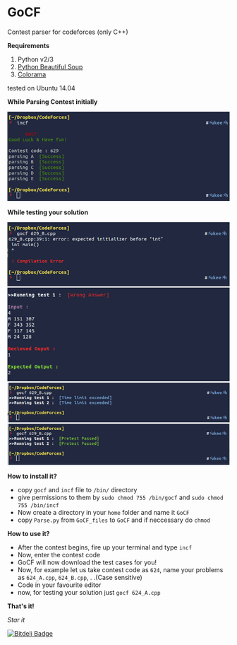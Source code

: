 # GoCF
Contest parser for codeforces (only C++)

**Requirements** <br>
1. Python v2/3 <br>
2. [Python Beautiful Soup](http://www.crummy.com/software/BeautifulSoup/bs4/doc/)<br>
3. [Colorama](https://pypi.python.org/pypi/colorama)<br>

tested on Ubuntu 14.04<br>

**While Parsing Contest initially**

![alt text](while_parsing.png " Parsing test cases!")

**While testing your solution**

![alt text](CE.png " Testing your Solution!")
![alt text](WA.png " Testing your Solution!")
![alt text](TLE.png " Testing your Solution!")
![alt text](AC.png " Testing your Solution!")

**How to install it?** <br>
* copy `gocf` and `incf` file to `/bin/` directory <br>
* give permissions to them by `sudo chmod 755 /bin/gocf` and `sudo chmod 755 /bin/incf` <br>
* Now create a directory in your `home` folder and name it `GoCF` <br>
* copy `Parse.py` from `GoCF_files` to `GoCF` and if neccessary do `chmod` <br>

**How to use it?** <br>
* After the contest begins, fire up your terminal and type `incf` <br>
* Now, enter the contest code <br>
* GoCF will now download the test cases for you! <br>
* Now, for example let us take contest code as `624`, name your problems as `624_A.cpp`, `624_B.cpp`, . .(Case sensitive)<br>
* Code in your favourite editor<br>
* now, for testing your solution just `gocf 624_A.cpp` <br>

**That's it!**<br>

*Star it* <br>


[![Bitdeli Badge](https://d2weczhvl823v0.cloudfront.net/sukeesh/gocf/trend.png)](https://bitdeli.com/free "Bitdeli Badge")

